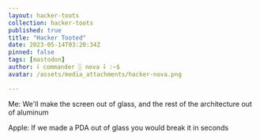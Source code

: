 ```yaml
---
layout: hacker-toots
collection: hacker-toots
published: true
title: "Hacker Tooted"
date: 2023-05-14T03:20:34Z
pinned: false
tags: [mastodon]
author: ⸸ commander ░ nova ⸸ :~$
avatar: /assets/media_attachments/hacker-nova.png

---
```


<p>Me: We&#39;ll make the screen out of glass, and the rest of the architecture out of aluminum</p><p>Apple: If we made a PDA out of glass you would break it in seconds</p>


